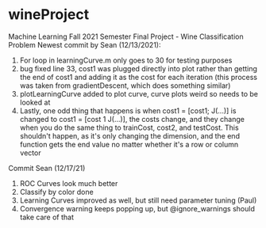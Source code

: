 # wineProject
Machine Learning Fall 2021 Semester Final Project - Wine Classification Problem
Newest commit by Sean (12/13/2021): 
1. For loop in learningCurve.m only goes to 30 for testing purposes
2. bug fixed line 33, cost1 was plugged directly into plot rather than getting the end of cost1 and adding it as the cost for each iteration (this process was taken from gradientDescent, which does something similar)
3. plotLearningCurve added to plot curve, curve plots weird so needs to be looked at
4. Lastly, one odd thing that happens is when cost1 = [cost1; J(...)] is changed to cost1 = [cost 1 J(...)], the costs change, and they change when you do the same thing to trainCost, cost2, and testCost. This shouldn't happen, as it's only changing the dimension, and the end function gets the end value no matter whether it's a row or column vector


Commit Sean (12/17/21)
1. ROC Curves look much better
2. Classify by color done
3. Learning Curves improved as well, but still need parameter tuning (Paul)
4. Convergence warning keeps popping up, but @ignore_warnings should take care of that
